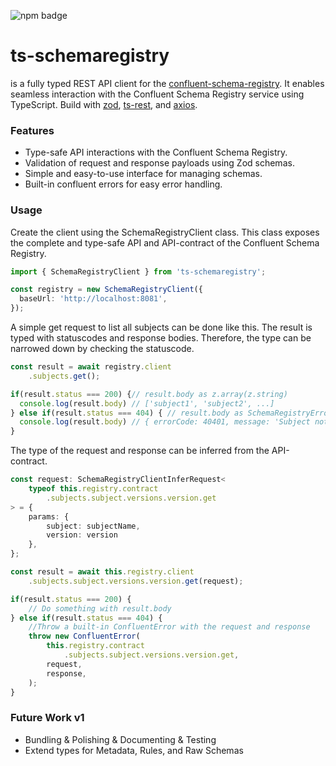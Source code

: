 ![npm badge](https://img.shields.io/npm/v/ts-schemaregistry.svg)

# ts-schemaregistry

is a fully typed REST API client for the [confluent-schema-registry](https://github.com/kafkajs/confluent-schema-registry). It enables seamless interaction with the Confluent Schema Registry service using TypeScript. Build with [zod](https://github.com/colinhacks/zod), [ts-rest](https://github.com/ts-rest/ts-rest), and [axios](https://github.com/axios/axios).

### Features
- Type-safe API interactions with the Confluent Schema Registry.
- Validation of request and response payloads using Zod schemas.
- Simple and easy-to-use interface for managing schemas.
- Built-in confluent errors for easy error handling.

### Usage
Create the client using the SchemaRegistryClient class. This class exposes the complete and type-safe API and API-contract of the Confluent Schema Registry. 
```typescript
import { SchemaRegistryClient } from 'ts-schemaregistry';

const registry = new SchemaRegistryClient({
  baseUrl: 'http://localhost:8081',
});
```
A simple get request to list all subjects can be done like this. The result is typed with statuscodes and response bodies. Therefore, the type can be narrowed down by checking the statuscode.
```typescript
const result = await registry.client
    .subjects.get();

if(result.status === 200) {// result.body as z.array(z.string)
  console.log(result.body) // ['subject1', 'subject2', ...]
} else if(result.status === 404) { // result.body as SchemaRegistryErrors[40401]
  console.log(result.body) // { errorCode: 40401, message: 'Subject not found.' }
}
```

The type of the request and response can be inferred from the API-contract.
```typescript
const request: SchemaRegistryClientInferRequest<
    typeof this.registry.contract
        .subjects.subject.versions.version.get
> = {
    params: { 
        subject: subjectName, 
        version: version 
    },
};

const result = await this.registry.client
    .subjects.subject.versions.version.get(request);

if(result.status === 200) { 
    // Do something with result.body
} else if(result.status === 404) {
    //Throw a built-in ConfluentError with the request and response
    throw new ConfluentError(
        this.registry.contract
            .subjects.subject.versions.version.get,
        request,
        response,
    );
}
```

### Future Work v1
- Bundling & Polishing & Documenting & Testing
- Extend types for Metadata, Rules, and Raw Schemas
